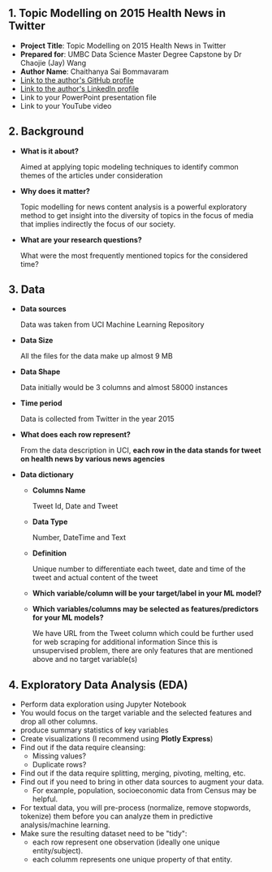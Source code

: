 ## 1. Topic Modelling on 2015 Health News in Twitter

- **Project Title**: Topic Modelling on 2015 Health News in Twitter
- **Prepared for**: UMBC Data Science Master Degree Capstone by Dr Chaojie (Jay) Wang
- **Author Name**: Chaithanya Sai Bommavaram
- [Link to the author's GitHub profile](https://github.com/ChaithanyaSaiB)
- [Link to the author's LinkedIn profile](https://www.linkedin.com/in/chaithanya-sai-bommavaram/)
- Link to your PowerPoint presentation file
- Link to your YouTube video 
    
## 2. Background

- **What is it about?**

  Aimed at applying topic modeling techniques to identify common themes of the articles under consideration
- **Why does it matter?**

  Topic modelling for news content analysis is a powerful exploratory method to get insight into the diversity of topics in the focus of media that implies indirectly the focus of our society.
- **What are your research questions?**

  What were the most frequently mentioned topics for the considered time? 

## 3. Data 

- **Data sources**

  Data was taken from UCI Machine Learning Repository
- **Data Size**

  All the files for the data make up almost 9 MB
- **Data Shape**

  Data initially would be 3 columns and almost 58000 instances
- **Time period**

  Data is collected from Twitter in the year 2015
- **What does each row represent?**

  From the data description in UCI, **each row in the data stands for tweet on health news by various news agencies**
- **Data dictionary**
  - **Columns Name**

    Tweet Id, Date and Tweet
  - **Data Type**

    Number, DateTime and Text
  - **Definition**

    Unique number to differentiate each tweet, date and time of the tweet and actual content of the tweet
  - **Which variable/column will be your target/label in your ML model?**
  - **Which variables/columns may be selected as features/predictors for your ML models?**

    We have URL from the Tweet column which could be further used for web scraping for  additional information
    Since this is unsupervised problem, there are only features that are mentioned above and no target variable(s)

## 4. Exploratory Data Analysis (EDA)

- Perform data exploration using Jupyter Notebook
- You would focus on the target variable and the selected features and drop all other columns.
- produce summary statistics of key variables
- Create visualizations (I recommend using **Plotly Express**)
- Find out if the data require cleansing:
  - Missing values?
  - Duplicate rows? 
- Find out if the data require splitting, merging, pivoting, melting, etc.
- Find out if you need to bring in other data sources to augment your data.
  - For example, population, socioeconomic data from Census may be helpful.
- For textual data, you will pre-process (normalize, remove stopwords, tokenize) them before you can analyze them in predictive analysis/machine learning.
- Make sure the resulting dataset need to be "tidy":
  - each row represent one observation (ideally one unique entity/subject).
  - each columm represents one unique property of that entity. 

